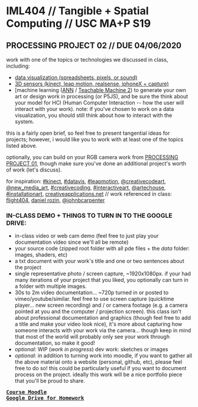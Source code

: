 # IML404 // Tangible + Spatial Computing // USC MA+P S19   

## PROCESSING PROJECT 02 // DUE 04/06/2020
work with one of the topics or technologies we discussed in class, including: 
- [data visualization (spreadsheets, pixels, or sound)](https://github.com/johnbcarpenter/USC_IML404/blob/master/notes_md/datavis-intro-pixels-sound.md)
- [3D sensors (kinect, leap motion, realsense, iphoneX + capture)](https://github.com/johnbcarpenter/USC_IML404/tree/master/notes_md/computer-vision-kinect.md)
- [machine learning ([ANN](https://github.com/johnbcarpenter/USC_IML404/blob/master/notes_md/ML_ANN.md) / [Teachable Machine 2](https://github.com/johnbcarpenter/USC_IML404/blob/master/notes_md/ML_TeachableMachine2.md))
to generate your own art or design work in processing (or P5JS), and be sure the think about your model for HCI (Human Computer Interaction -- how the user will interact with your work). note: if you've chosen to work on a data visualization, you should still think about how to interact with the system.

this is a fairly open brief, so feel free to present tangential ideas for projects; however, i would like you to work with at least one of the topics listed above.
     
optionally, you can build on your RGB camera work from [PROCESSING PROJECT 01](https://github.com/johnbcarpenter/USC_IML404/blob/master/notes_md/processing-project.md), though make sure you've done an additional project's worth of work (let's discuss).

for inspiration: [#kinect](https://www.instagram.com/explore/tags/kinect/), [#datavis](https://www.instagram.com/explore/tags/datavis/), [#leapmotion](https://www.instagram.com/explore/tags/leapmotion/), [@creativecodeart](https://www.instagram.com/creativecodeart/), [@new_media_art](https://www.instagram.com/new_media_art/), [#creativecoding](https://www.instagram.com/explore/tags/creativecoding/), [#interactiveart](https://www.instagram.com/explore/tags/interactiveart/), [@artechouse](https://www.instagram.com/artechouse/), [#installationart](https://www.instagram.com/explore/tags/installationart/), [creativeapplications.net](https://www.creativeapplications.net) // work referenced in class: [flight404](https://vimeo.com/flight404), [daniel rozin](http://www.smoothware.com/danny/), [@johnbcarpenter](https://www.instagram.com/johnbcarpenter/)

### IN-CLASS DEMO + THINGS TO TURN IN TO THE GOOGLE DRIVE:
- in-class video or web cam demo (feel free to just play your documentation video since we'll all be remote)
- your source code (zipped root folder with all pde files + the _data_ folder: images, shaders, etc)
- a txt document with your work's title and one or two sentences about the project 
- single representative photo / screen capture, ~1920x1080px. if your had many iterations of your project that you liked, you optionally can turn in a folder with multiple images.
- 30s to 2m video documentation... ~720p turned in or posted to vimeo/youtube/similar. feel free to use screen capture (quicktime player... new screen recording) and / or camera footage (e.g. a camera pointed at you and the computer / projection screen). this class isn't about professional documentation and graphics (though feel free to add a title and make your video look nice), it's more about capturing how someone interacts with your work via the camera... though keep in mind that most of the world will probably only see your work through documentation, so make it good! 
- _optional_: WIP (_work in progress_) dev work: sketches or images
- _optional_: in addition to turning work into moodle, if you want to gather all the above material onto a website (personal, github, etc), please feel free to do so! this could be particularly useful if you want to document process on the project. ideally this work will be a nice portfolio piece that you'll be proud to share.

<pre>
<b><a href="https://moodle.sca.usc.edu/course/view.php?id=105">Course Moodle</a><b>
<b><a href="https://drive.google.com/drive/u/1/folders/0AEx6eZWiSATLUk9PVA">Google Drive for Homework</a><b>
</pre>
